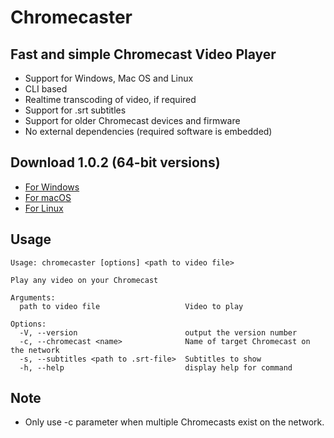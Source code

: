 # Chromecaster

## Fast and simple Chromecast Video Player

- Support for Windows, Mac OS and Linux
- CLI based
- Realtime transcoding of video, if required
- Support for .srt subtitles
- Support for older Chromecast devices and firmware
- No external dependencies (required software is embedded)

## Download 1.0.2 (64-bit versions)

- [For Windows](https://github.com/Reggino/chromecaster/releases/download/v1.0.2/chromecaster.exe)
- [For macOS](https://github.com/Reggino/chromecaster/releases/download/v1.0.2/chromecaster-macos)
- [For Linux](https://github.com/Reggino/chromecaster/releases/download/v1.0.2/chromecaster)

## Usage

```
Usage: chromecaster [options] <path to video file>

Play any video on your Chromecast

Arguments:
  path to video file                   Video to play

Options:
  -V, --version                        output the version number
  -c, --chromecast <name>              Name of target Chromecast on the network
  -s, --subtitles <path to .srt-file>  Subtitles to show
  -h, --help                           display help for command

```

## Note

- Only use -c parameter when multiple Chromecasts exist on the network.
